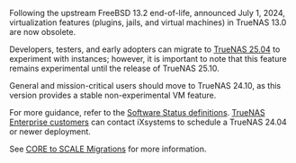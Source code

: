 &NewLine;

Following the upstream FreeBSD 13.2 end-of-life, announced July 1, 2024, virtualization features (plugins, jails, and virtual machines) in TrueNAS 13.0 are now obsolete.

Developers, testers, and early adopters can migrate to [TrueNAS 25.04](https://www.truenas.com/download-truenas-scale/) to experiment with instances; however, it is important to note that this feature remains experimental until the release of TrueNAS 25.10.

General and mission-critical users should move to TrueNAS 24.10, as this version provides a stable non-experimental VM feature.

For more guidance, refer to the [Software Status definitions](https://www.truenas.com/docs/scale/). [TrueNAS Enterprise customers](https://www.truenas.com/truenas-enterprise/) can contact iXsystems to schedule a TrueNAS 24.04 or newer deployment.

See [CORE to SCALE Migrations](https://www.truenas.com/docs/scale/24.04/gettingstarted/migrate/) for more information.
